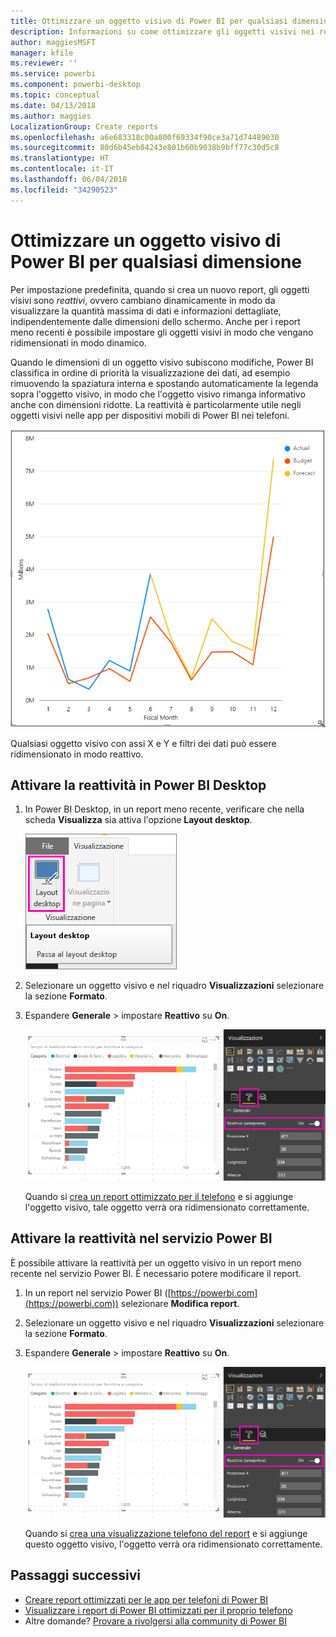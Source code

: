 ```yaml
---
title: Ottimizzare un oggetto visivo di Power BI per qualsiasi dimensione
description: Informazioni su come ottimizzare gli oggetti visivi nei report esistenti in Power BI Desktop e nel servizio Power BI per le app per telefono di Power BI.
author: maggiesMSFT
manager: kfile
ms.reviewer: ''
ms.service: powerbi
ms.component: powerbi-desktop
ms.topic: conceptual
ms.date: 04/13/2018
ms.author: maggies
LocalizationGroup: Create reports
ms.openlocfilehash: a6e683318c00a800f69334f90ce3a71d74489030
ms.sourcegitcommit: 80d6b45eb84243e801b60b9038b9bff77c30d5c8
ms.translationtype: HT
ms.contentlocale: it-IT
ms.lasthandoff: 06/04/2018
ms.locfileid: "34290523"
---
```

# <a name="optimize-a-power-bi-visual-for-any-size"></a>Ottimizzare un oggetto visivo di Power BI per qualsiasi dimensione
Per impostazione predefinita, quando si crea un nuovo report, gli oggetti visivi sono *reattivi*, ovvero cambiano dinamicamente in modo da visualizzare la quantità massima di dati e informazioni dettagliate, indipendentemente dalle dimensioni dello schermo. Anche per i report meno recenti è possibile impostare gli oggetti visivi in modo che vengano ridimensionati in modo dinamico.

Quando le dimensioni di un oggetto visivo subiscono modifiche, Power BI classifica in ordine di priorità la visualizzazione dei dati, ad esempio rimuovendo la spaziatura interna e spostando automaticamente la legenda sopra l'oggetto visivo, in modo che l'oggetto visivo rimanga informativo anche con dimensioni ridotte. La reattività è particolarmente utile negli oggetti visivi nelle app per dispositivi mobili di Power BI nei telefoni.

![Ridimensionamento di oggetti visivi reattivi](media/desktop-create-responsive-visuals/power-bi-responsive-visual.gif)

Qualsiasi oggetto visivo con assi X e Y e filtri dei dati può essere ridimensionato in modo reattivo.

## <a name="turn-on-responsiveness-in-power-bi-desktop"></a>Attivare la reattività in Power BI Desktop
1. In Power BI Desktop, in un report meno recente, verificare che nella scheda **Visualizza** sia attiva l'opzione **Layout desktop**.
   
    ![Icona Layout desktop](media/desktop-create-responsive-visuals/power-bi-desktop-layout.png)
2. Selezionare un oggetto visivo e nel riquadro **Visualizzazioni** selezionare la sezione **Formato**.
3. Espandere **Generale** > impostare **Reattivo** su **On**.
   
    ![Reattivo attivato](media/desktop-create-responsive-visuals/power-bi-turn-responsive-on.png)
   
     Quando si [crea un report ottimizzato per il telefono](desktop-create-phone-report.md) e si aggiunge l'oggetto visivo, tale oggetto verrà ora ridimensionato correttamente.

## <a name="turn-on-responsiveness-in-the-power-bi-service"></a>Attivare la reattività nel servizio Power BI
È possibile attivare la reattività per un oggetto visivo in un report meno recente nel servizio Power BI. È necessario potere modificare il report.

1. In un report nel servizio Power BI ([https://powerbi.com](https://powerbi.com)) selezionare **Modifica report**.
2. Selezionare un oggetto visivo e nel riquadro **Visualizzazioni** selezionare la sezione **Formato**.
3. Espandere **Generale** > impostare **Reattivo** su **On**.
   
    ![Reattivo attivato](media/desktop-create-responsive-visuals/power-bi-turn-responsive-on.png)
   
     Quando si [crea una visualizzazione telefono del report](desktop-create-phone-report.md) e si aggiunge questo oggetto visivo, l'oggetto verrà ora ridimensionato correttamente.

## <a name="next-steps"></a>Passaggi successivi
* [Creare report ottimizzati per le app per telefoni di Power BI](desktop-create-phone-report.md)
* [Visualizzare i report di Power BI ottimizzati per il proprio telefono](mobile-apps-view-phone-report.md)
* Altre domande? [Provare a rivolgersi alla community di Power BI](http://community.powerbi.com/)

